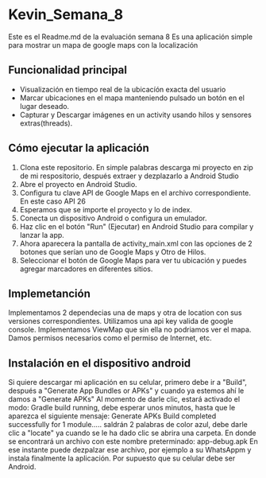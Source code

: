 # Kevin_Semana_8
Este es el Readme.md de la evaluación semana 8
Es una aplicación simple para mostrar un mapa de google maps con la localización

## Funcionalidad principal
- Visualización en tiempo real de la ubicacíón exacta del usuario
- Marcar ubicaciones en el mapa manteniendo pulsado un botón en el lugar deseado.
- Capturar y Descargar imágenes en un activity usando hilos y sensores extras(threads).

## Cómo ejecutar la aplicación

1. Clona este repositorio. En simple palabras descarga mi proyecto en zip de mi respositorio, después extraer y dezplazarlo a Android Studio
2. Abre el proyecto en Android Studio.
3. Configura tu clave API de Google Maps en el archivo correspondiente. En este caso API 26
4. Esperamos que se importe el proyecto y lo de index. 
5. Conecta un dispositivo Android o configura un emulador.
6. Haz clic en el botón "Run" (Ejecutar) en Android Studio para compilar y lanzar la app.
7. Ahora aparecera la pantalla de activity_main.xml con las opciones de 2 botones que serían uno de Google Maps y Otro de Hilos.
8. Seleccionar el botón de Google Maps para ver tu ubicación y puedes agregar marcadores en diferentes sitios.

## Implemetanción
Implementamos 2 dependecias una de maps y otra de location con sus versiones correspondientes.
Utilizamos una api key valida de google console.
Implementamos ViewMap que sin ella no podriamos ver el mapa.
Damos permisos necesarios como el permiso de Internet, etc.


## Instalación en el dispositivo android
Si quiere descargar mi aplicación en su celular, primero debe ir a "Build", después a "Generate App Bundles or APKs" y cuando ya estemos ahí le damos a "Generate APKs"
Al momento de darle clic, estará activado el modo: Gradle build running, debe esperar unos minutos, 
hasta que le aparezca el siguiente mensaje: Generate APKs Build completed successfully for 1 module.....
saldrán 2 palabras de color azul, debe darle clic a "locate" ya cuando se le ha dado clic se abrira una carpeta.
En donde se encontrará un archivo con este nombre preterminado: app-debug.apk
En ese instante puede dezpalzar ese archivo, por ejemplo a su WhatsAppm y instala finalmente la aplicación.
Por supuesto que su celular debe ser Android.
